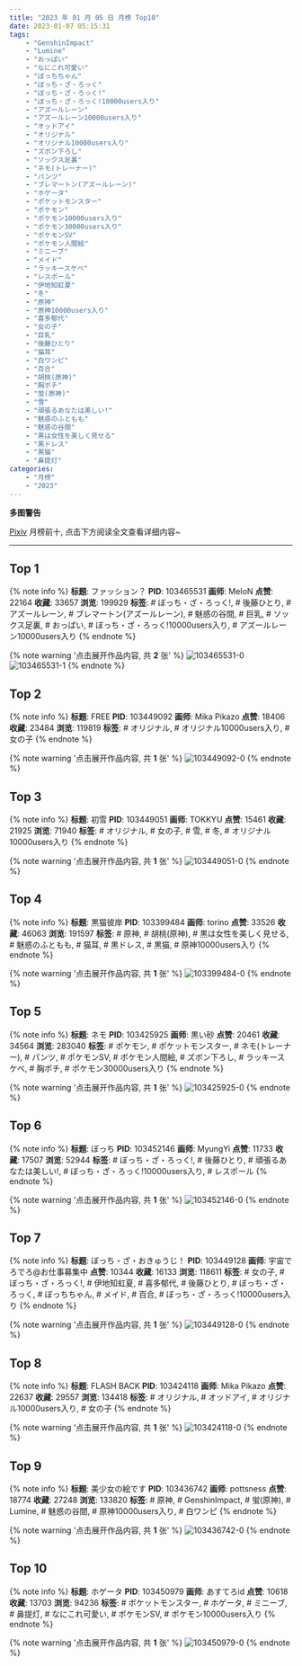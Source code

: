 ```yaml
---
title: "2023 年 01 月 05 日 月榜 Top10"
date: 2023-01-07 05:15:31
tags:
    - "GenshinImpact"
    - "Lumine"
    - "おっぱい"
    - "なにこれ可愛い"
    - "ぼっちちゃん"
    - "ぼっち・ざ・ろっく"
    - "ぼっち・ざ・ろっく!"
    - "ぼっち・ざ・ろっく!10000users入り"
    - "アズールレーン"
    - "アズールレーン10000users入り"
    - "オッドアイ"
    - "オリジナル"
    - "オリジナル10000users入り"
    - "ズボン下ろし"
    - "ソックス足裏"
    - "ネモ(トレーナー)"
    - "パンツ"
    - "ブレマートン(アズールレーン)"
    - "ホゲータ"
    - "ポケットモンスター"
    - "ポケモン"
    - "ポケモン10000users入り"
    - "ポケモン30000users入り"
    - "ポケモンSV"
    - "ポケモン人間絵"
    - "ミニーブ"
    - "メイド"
    - "ラッキースケベ"
    - "レスポール"
    - "伊地知虹夏"
    - "冬"
    - "原神"
    - "原神10000users入り"
    - "喜多郁代"
    - "女の子"
    - "巨乳"
    - "後藤ひとり"
    - "猫耳"
    - "白ワンピ"
    - "百合"
    - "胡桃(原神)"
    - "胸ポチ"
    - "蛍(原神)"
    - "雪"
    - "頑張るあなたは美しい!"
    - "魅惑のふともも"
    - "魅惑の谷間"
    - "黒は女性を美しく見せる"
    - "黒ドレス"
    - "黒猫"
    - "鼻提灯"
categories:
    - "月榜"
    - "2023"
---
```


<i class="fa fa-triangle-exclamation"></i>**多图警告**<i class="fa fa-triangle-exclamation"></i>

[Pixiv](https://www.pixiv.net/) 月榜前十, 点击下方阅读全文查看详细内容~

<!-- more -->

---

## Top 1

{% note info %}
**标题**: ファッション？
**PID**: 103465531 **画师**: MeIoN
**点赞**: 22164 **收藏**: 33657 **浏览**: 199929
**标签**: # ぼっち・ざ・ろっく!, # 後藤ひとり, # アズールレーン, # ブレマートン(アズールレーン), # 魅惑の谷間, # 巨乳, # ソックス足裏, # おっぱい, # ぼっち・ざ・ろっく!10000users入り, # アズールレーン10000users入り
{% endnote %}

{% note warning '点击展开作品内容, 共 **2** 张' %}
![103465531-0](https://i.pixiv.re/img-original/img/2022/12/09/18/56/23/103465531_p0.jpg)
![103465531-1](https://i.pixiv.re/img-original/img/2022/12/09/18/56/23/103465531_p1.jpg)
{% endnote %}

## Top 2

{% note info %}
**标题**: FREE
**PID**: 103449092 **画师**: Mika Pikazo
**点赞**: 18406 **收藏**: 23484 **浏览**: 119819
**标签**: # オリジナル, # オリジナル10000users入り, # 女の子
{% endnote %}

{% note warning '点击展开作品内容, 共 **1** 张' %}
![103449092-0](https://i.pixiv.re/img-original/img/2022/12/09/00/00/10/103449092_p0.png)
{% endnote %}

## Top 3

{% note info %}
**标题**: 初雪
**PID**: 103449051 **画师**: TOKKYU
**点赞**: 15461 **收藏**: 21925 **浏览**: 71940
**标签**: # オリジナル, # 女の子, # 雪, # 冬, # オリジナル10000users入り
{% endnote %}

{% note warning '点击展开作品内容, 共 **1** 张' %}
![103449051-0](https://i.pixiv.re/img-original/img/2022/12/09/00/00/05/103449051_p0.jpg)
{% endnote %}

## Top 4

{% note info %}
**标题**: 黒猫彼岸
**PID**: 103399484 **画师**: torino
**点赞**: 33526 **收藏**: 46063 **浏览**: 191597
**标签**: # 原神, # 胡桃(原神), # 黒は女性を美しく見せる, # 魅惑のふともも, # 猫耳, # 黒ドレス, # 黒猫, # 原神10000users入り
{% endnote %}

{% note warning '点击展开作品内容, 共 **1** 张' %}
![103399484-0](https://i.pixiv.re/img-original/img/2022/12/07/00/00/12/103399484_p0.jpg)
{% endnote %}

## Top 5

{% note info %}
**标题**: ネモ
**PID**: 103425925 **画师**: 黒い砂
**点赞**: 20461 **收藏**: 34564 **浏览**: 283040
**标签**: # ポケモン, # ポケットモンスター, # ネモ(トレーナー), # パンツ, # ポケモンSV, # ポケモン人間絵, # ズボン下ろし, # ラッキースケベ, # 胸ポチ, # ポケモン30000users入り
{% endnote %}

{% note warning '点击展开作品内容, 共 **1** 张' %}
![103425925-0](https://i.pixiv.re/img-original/img/2022/12/08/00/58/02/103425925_p0.png)
{% endnote %}

## Top 6

{% note info %}
**标题**: ぼっち
**PID**: 103452146 **画师**: MyungYi
**点赞**: 11733 **收藏**: 17507 **浏览**: 52944
**标签**: # ぼっち・ざ・ろっく!, # 後藤ひとり, # 頑張るあなたは美しい!, # ぼっち・ざ・ろっく!10000users入り, # レスポール
{% endnote %}

{% note warning '点击展开作品内容, 共 **1** 张' %}
![103452146-0](https://i.pixiv.re/img-original/img/2022/12/09/01/55/32/103452146_p0.jpg)
{% endnote %}

## Top 7

{% note info %}
**标题**: ぼっち・ざ・おきゅうじ！
**PID**: 103449128 **画师**: 宇宙でろでろ@お仕事募集中
**点赞**: 10344 **收藏**: 16133 **浏览**: 118611
**标签**: # 女の子, # ぼっち・ざ・ろっく!, # 伊地知虹夏, # 喜多郁代, # 後藤ひとり, # ぼっち・ざ・ろっく, # ぼっちちゃん, # メイド, # 百合, # ぼっち・ざ・ろっく!10000users入り
{% endnote %}

{% note warning '点击展开作品内容, 共 **1** 张' %}
![103449128-0](https://i.pixiv.re/img-original/img/2022/12/09/00/00/14/103449128_p0.png)
{% endnote %}

## Top 8

{% note info %}
**标题**: FLASH BACK
**PID**: 103424118 **画师**: Mika Pikazo
**点赞**: 22637 **收藏**: 29557 **浏览**: 134418
**标签**: # オリジナル, # オッドアイ, # オリジナル10000users入り, # 女の子
{% endnote %}

{% note warning '点击展开作品内容, 共 **1** 张' %}
![103424118-0](https://i.pixiv.re/img-original/img/2022/12/08/00/00/03/103424118_p0.png)
{% endnote %}

## Top 9

{% note info %}
**标题**: 美少女の絵です
**PID**: 103436742 **画师**: pottsness
**点赞**: 18774 **收藏**: 27248 **浏览**: 133820
**标签**: # 原神, # GenshinImpact, # 蛍(原神), # Lumine, # 魅惑の谷間, # 原神10000users入り, # 白ワンピ
{% endnote %}

{% note warning '点击展开作品内容, 共 **1** 张' %}
![103436742-0](https://i.pixiv.re/img-original/img/2022/12/08/16/00/01/103436742_p0.jpg)
{% endnote %}

## Top 10

{% note info %}
**标题**: ホゲータ
**PID**: 103450979 **画师**: あすてろid
**点赞**: 10618 **收藏**: 13703 **浏览**: 94236
**标签**: # ポケットモンスター, # ホゲータ, # ミニーブ, # 鼻提灯, # なにこれ可愛い, # ポケモンSV, # ポケモン10000users入り
{% endnote %}

{% note warning '点击展开作品内容, 共 **1** 张' %}
![103450979-0](https://i.pixiv.re/img-original/img/2022/12/09/01/01/03/103450979_p0.jpg)
{% endnote %}
